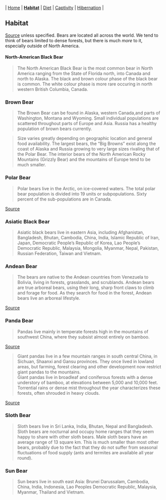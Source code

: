 | [Home](README.md) | [**Habitat**](page1.md) | [Diet](page2.md) | [Captivity](page3.md) | [Hibernation](page4.md) |
## Habitat
[Source](https://bearwithus.org/8-bears-of-the-world/) unless specified.
Bears are located all across the world. We tend to think of bears limited to dense forests, but there is much _more_ to it, especially outside of North America.

#### North-American Black Bear
>The North American Black Bear is the most common bear in North America ranging from the State of Florida north, into Canada and north to Alaska. The black and brown colour phase of the black bear is common. The white colour phase is more rare occuring in north western British Columbia, Canada.
### Brown Bear
>The Brown Bear can be found in Alaska, western Canada,and parts of Washington, Montana and Wyoming. Small individual populations are scattered throughout parts of Europe and Asia. Russia has a healthy population of brown bears currently.

>Size varies greatly depending on geographic location and general food availability. The largest bears, the “Big Browns” exist along the coast of Alaska and Russia growing to very large sizes rivaling that of the Polar Bear. The interior bears of the North American Rocky Mountains (Grizzly Bear) and the mountains of Europe tend to be much smaller.
### Polar Bear
>Polar bears live in the Arctic, on ice-covered waters. The total polar bear population is divided into 19 units or subpopulations. Sixty percent of the sub-populations are in Canada.  

[Source](https://www.google.com/url?sa=t&rct=j&q=&esrc=s&source=web&cd=&cad=rja&uact=8&ved=2ahUKEwjf_afCu7jwAhUEOs0KHWigD2YQFjAFegQIDxAD&url=https%3A%2F%2Fwww.worldwildlife.org%2Fstories%2Fwhy-do-polar-bears-have-white-fur-and-nine-other-polar-bear-facts&usg=AOvVaw3lJWj_AtQdcVOAMx7HKNrU)

### Asiatic Black Bear
>Asiatic black bears live in eastern Asia, including Afghanistan, Bangladesh, Bhutan, Cambodia, China, India, Islamic Republic of Iran, Japan, Democratic People’s Republic of Korea, Lao People’s Democratic Republic, Malaysia, Mongolia, Myanmar, Nepal, Pakistan, Russian Federation, Taiwan and Vietnam.

### Andean Bear
>The bears are native to the Andean countries from Venezuela to Bolivia, living in forests, grasslands, and scrublands. Andean bears are true arboreal bears, using their long, sharp front claws to climb and forage for food. As they search for food in the forest, Andean bears live an arboreal lifestyle.

[Source](https://www.google.com/url?sa=t&rct=j&q=&esrc=s&source=web&cd=&cad=rja&uact=8&ved=2ahUKEwjn9ITovLjwAhXDKs0KHaV4CicQFjACegQIAxAD&url=https%3A%2F%2Fanimals.sandiegozoo.org%2Fanimals%2Fandean-spectacled-bear&usg=AOvVaw0sKSt7BrxOpXTRgWR6qqMB)

### Panda Bear
>Pandas live mainly in temperate forests high in the mountains of southwest China, where they subsist almost entirely on bamboo.

[Source](https://www.google.com/url?sa=t&rct=j&q=&esrc=s&source=web&cd=&cad=rja&uact=8&ved=2ahUKEwjml4aKvbjwAhWPB80KHaH0B7EQFjACegQIBRAD&url=https%3A%2F%2Fwww.worldwildlife.org%2Fspecies%2Fgiant-panda&usg=AOvVaw1y8Kn6DXIwGs7xTtZQG_8G)
>Giant pandas live in a few mountain ranges in south central China, in Sichuan, Shaanxi and Gansu provinces. They once lived in lowland areas, but farming, forest clearing and other development now restrict giant pandas to the mountains.  
Giant pandas live in broadleaf and coniferous forests with a dense understory of bamboo, at elevations between 5,000 and 10,000 feet. Torrential rains or dense mist throughout the year characterizes these forests, often shrouded in heavy clouds.

[Source](https://nationalzoo.si.edu/animals/giant-panda)
### Sloth Bear
>Sloth bears live in Sri Lanka, India, Bhutan, Nepal and Bangladesh. Sloth bears are nocturnal and occupy home ranges that they seem happy to share with other sloth bears. Male sloth bears have an average range of 13 square km. This is much smaller than most other bears, probably due to the fact that they do not suffer from seasonal fluctuations of food supply (ants and termites are available all year round).

### Sun Bear
>Sun bears live in south east Asia: Brunei Darussalam, Cambodia, China, India, Indonesia, Lao Peoples Democratic Republic, Malaysia, Myanmar, Thailand and Vietnam.
